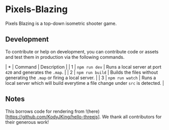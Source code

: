 # Pixels-Blazing
Pixels Blazing is a top-down isometric shooter game.

## Development
To contribute or help on development, you can contribute code or assets and test them in production via the following commands.

| * | Command           | Description                                                                           |
| 1 | `npm run dev`     | Runs a local server at port `420` and generates the `.map`.                           |
| 2 | `npm run build`   | Builds the files without generating the `.map` or firing a local server.              |
| 3 | `npm run watch`   | Runs a local server which will build everytime a file change under `src` is detected. |

## Notes
This borrows code for rendering from !(here)[https://github.com/KodyJKing/hello-threejs].
We thank all contributors for their generous work!